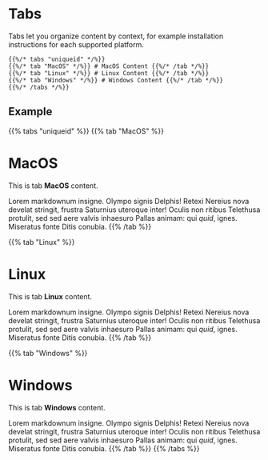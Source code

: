 # Tabs

Tabs let you organize content by context, for example installation instructions for each supported platform.

```tpl
{{%/* tabs "uniqueid" */%}}
{{%/* tab "MacOS" */%}} # MacOS Content {{%/* /tab */%}}
{{%/* tab "Linux" */%}} # Linux Content {{%/* /tab */%}}
{{%/* tab "Windows" */%}} # Windows Content {{%/* /tab */%}}
{{%/* /tabs */%}}
```

## Example

{{% tabs "uniqueid" %}}
{{% tab "MacOS" %}}
# MacOS

This is tab **MacOS** content.

Lorem markdownum insigne. Olympo signis Delphis! Retexi Nereius nova develat
stringit, frustra Saturnius uteroque inter! Oculis non ritibus Telethusa
protulit, sed sed aere valvis inhaesuro Pallas animam: qui _quid_, ignes.
Miseratus fonte Ditis conubia.
{{% /tab %}}

{{% tab "Linux" %}}

# Linux

This is tab **Linux** content.

Lorem markdownum insigne. Olympo signis Delphis! Retexi Nereius nova develat
stringit, frustra Saturnius uteroque inter! Oculis non ritibus Telethusa
protulit, sed sed aere valvis inhaesuro Pallas animam: qui _quid_, ignes.
Miseratus fonte Ditis conubia.
{{% /tab %}}

{{% tab "Windows" %}}

# Windows

This is tab **Windows** content.

Lorem markdownum insigne. Olympo signis Delphis! Retexi Nereius nova develat
stringit, frustra Saturnius uteroque inter! Oculis non ritibus Telethusa
protulit, sed sed aere valvis inhaesuro Pallas animam: qui _quid_, ignes.
Miseratus fonte Ditis conubia.
{{% /tab %}}
{{% /tabs %}}
